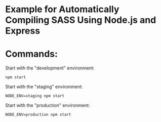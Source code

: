 Example for Automatically Compiling SASS Using Node.js and Express
==================================================================

# Commands:

Start with the "development" environment:

   ```
   npm start
   ```

Start with the "staging" environment:

   ```
   NODE_ENV=staging npm start
   ```

Start with the "production" environment:

   ```
   NODE_ENV=production npm start
   ```